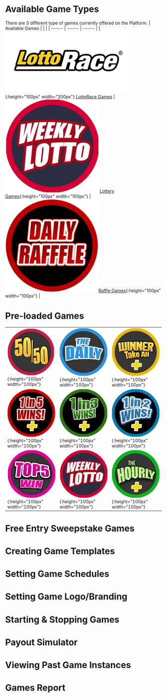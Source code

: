 <!-- TITLE: Games -->
<!-- SUBTITLE: A quick summary of Games -->

# Available Game Types

There are 3 different type of games currently offered on the Platform.
| Available Games | | |
| ------ | ------ | ------ | 
| ![Lottorace Logo Large](/uploads/lottorace-logo-large.png "Lottorace Logo Large"){:height="100px" width="200px"}
[LottoRace Games](/administration/games/lottorace "Managing your Lottery & Raffle Games") 
| ![Weekly Lotto](/uploads/weekly-lotto.png "Weekly Lotto") [Lottery Games](/administration/games/lottery  "Managing your Lottery Games"){:height="100px" width="100px"}
| ![Daily Raffle](/uploads/daily-raffle.png "Daily Raffle")[Raffle Games](/administration/games/raffle "Managing your Raffle Games "){:height="100px" width="100px"} |





# Pre-loaded Games

| |||
| ------ | ------ | ------ | 
| ![50 50 Small](/uploads/50-50-small.png "50 50 Small"){:height="100px" width="100px"} | ![The Daily](/uploads/the-daily.png "The Daily"){:height="100px" width="100px"} | ![Winner Take All Plus](/uploads/winner-take-all-plus.png "Winner Take All Plus"){:height="100px" width="100px"} |
| ![1 In 5 Winsplus](/uploads/1-in-5-winsplus.png "1 In 5 Winsplus"){:height="100px" width="100px"}  | ![1 In 3 Winsplus](/uploads/1-in-3-winsplus.png "1 In 3 Winsplus"){:height="100px" width="100px"} |  ![1 In 2 Wins Plus](/uploads/1-in-2-wins-plus.png "1 In 2 Wins Plus"){:height="100px" width="100px"}  |    
| ![Top 5 Win](/uploads/top-5-win.png "Top 5 Win"){:height="100px" width="100px"}  |  ![Weekly Lotto](/uploads/weekly-lotto.png "Weekly Lotto"){:height="100px" width="100px"}   | ![The Hourly Plus](/uploads/the-hourly-plus.png "The Hourly Plus"){:height="100px" width="100px"}
# Free Entry Sweepstake Games
# Creating Game Templates
# Setting Game Schedules
# Setting Game Logo/Branding
# Starting & Stopping Games
# Payout Simulator
# Viewing Past Game Instances
# Games Report





